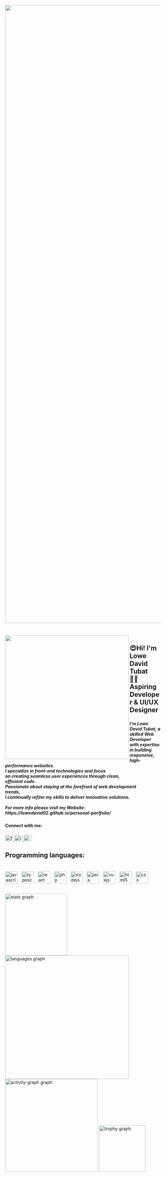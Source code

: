 <h3 align="left"></h3>

###

<br clear="both">

<div align="center">
  <img height="2000" src="https://media.giphy.com/media/v1.Y2lkPTc5MGI3NjExcXk3aWVwN284ZmtoZjZuZ25keXJrd2VmNTQ1aDNxamlsN2o0Z2tnbSZlcD12MV9naWZzX3NlYXJjaCZjdD1n/dU97uV3UyP0ly/giphy.gif"  />
</div>

###

<br clear="both">

<img align="left" height="400" src="https://scontent.fmnl42-1.fna.fbcdn.net/v/t39.30808-6/475184438_638442968712450_447477625269461231_n.jpg?_nc_cat=101&ccb=1-7&_nc_sid=a5f93a&_nc_eui2=AeH1djyxaDI1ufjcnc-oA3Z5EcaRlXP4SYcRxpGVc_hJhyYoKQNqxMBbKeHnaOl0B5TIRHWr6_n-fuqPr8JzKR_7&_nc_ohc=Ca7Nl6yjxdoQ7kNvwFLSvOh&_nc_oc=AdmwNo9zb2M2nuKAVk_MjKZvnUCmbLeRehkYwUiJfktRy7NHh4CyNYyDE1OCtpAHyKk&_nc_zt=23&_nc_ht=scontent.fmnl42-1.fna&_nc_gid=h3KWIlpqBsS7P9z6HGEs6Q&oh=00_AfWWUOvccvw0croz4abLB8o0iBpkXpGqbwumNvLnCcWqlA&oe=689AD260"  />

###

<h2 align="left">😍Hi! I'm Lowe David Tubat<br>👩‍💻 Aspiring Developer & UI/UX Designer</h2>

###

<h5 align="left">I’m Lowe David Tubat, a skilled Web Developer with expertise <br>in building responsive, high-performance websites. <br>I specialize in front-end technologies and focus <br>on creating seamless user experiences through clean, <br>efficient code. <br>Passionate about staying at the forefront of web development<br>trends, <br>I continually refine my skills to deliver innovative solutions.<br><br>For more info please visit my Website: https://lowedavid02.github.io/personal-portfolio/</h5>

###

<h3 align="left"></h3>

###

<h4 align="left">Connect with me:</h4>

###

<div align="left">
  <a href="https://web.facebook.com/EldieCetie" target="_blank">
    <img src="https://raw.githubusercontent.com/maurodesouza/profile-readme-generator/master/src/assets/icons/social/facebook/default.svg" width="26" height="20" alt="facebook logo"  />
  </a>
  <a href="@ldct23" target="_blank">
    <img src="https://raw.githubusercontent.com/maurodesouza/profile-readme-generator/master/src/assets/icons/social/instagram/default.svg" width="26" height="20" alt="instagram logo"  />
  </a>
  <a href="lowedavidctubat02@gmail.com" target="_blank">
    <img src="https://raw.githubusercontent.com/maurodesouza/profile-readme-generator/master/src/assets/icons/social/gmail/default.svg" width="26" height="20" alt="gmail logo"  />
  </a>
</div>

###

<h3 align="left"></h3>

###

<h2 align="left">Programming languages:</h2>

###

<br clear="both">

<div align="left">
  <img src="https://cdn.jsdelivr.net/gh/devicons/devicon/icons/javascript/javascript-original.svg" height="40" alt="javascript logo"  />
  <img width="5" />
  <img src="https://cdn.jsdelivr.net/gh/devicons/devicon/icons/typescript/typescript-original.svg" height="40" alt="typescript logo"  />
  <img width="5" />
  <img src="https://cdn.jsdelivr.net/gh/devicons/devicon/icons/react/react-original.svg" height="40" alt="react logo"  />
  <img width="5" />
  <img src="https://cdn.jsdelivr.net/gh/devicons/devicon/icons/php/php-original.svg" height="40" alt="php logo"  />
  <img width="5" />
  <img src="https://cdn.jsdelivr.net/gh/devicons/devicon/icons/nodejs/nodejs-original.svg" height="40" alt="nodejs logo"  />
  <img width="5" />
  <img src="https://cdn.jsdelivr.net/gh/devicons/devicon/icons/java/java-original.svg" height="40" alt="java logo"  />
  <img width="5" />
  <img src="https://cdn.jsdelivr.net/gh/devicons/devicon/icons/vuejs/vuejs-original.svg" height="40" alt="vuejs logo"  />
  <img width="5" />
  <img src="https://cdn.jsdelivr.net/gh/devicons/devicon/icons/html5/html5-original.svg" height="40" alt="html5 logo"  />
  <img width="5" />
  <img src="https://cdn.jsdelivr.net/gh/devicons/devicon/icons/css3/css3-original.svg" height="40" alt="css logo"  />
</div>

###

<h2 align="left"></h2>

###

<div align="left">
  <img src="https://github-readme-stats.vercel.app/api?username=LoweDavid02&hide_title=false&hide_rank=false&show_icons=true&include_all_commits=true&count_private=true&disable_animations=false&theme=gruvbox&locale=en&hide_border=false&order=1" height="200" alt="stats graph"  />
  <img src="https://github-readme-stats.vercel.app/api/top-langs?username=LoweDavid02&locale=en&hide_title=false&layout=compact&card_width=320&langs_count=9&theme=gruvbox_light&hide_border=false&order=2" height="400" alt="languages graph"  />
  <img src="https://github-readme-activity-graph.vercel.app/graph?username=LoweDavid02&radius=20&theme=chartreuse-dark&area=true&order=5" height="300" alt="activity-graph graph"  />
  <img src="https://github-profile-trophy.vercel.app?username=LoweDavid02&theme=onedark&column=8&row=2&margin-w=0&margin-h=31&no-bg=true&no-frame=true&order=4" height="150" alt="trophy graph"  />
</div>

###
